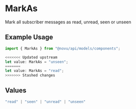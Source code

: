 # MarkAs

Mark all subscriber messages as read, unread, seen or unseen

## Example Usage

```typescript
import { MarkAs } from "@novu/api/models/components";

<<<<<<< Updated upstream
let value: MarkAs = "unseen";
=======
let value: MarkAs = "read";
>>>>>>> Stashed changes
```

## Values

```typescript
"read" | "seen" | "unread" | "unseen"
```